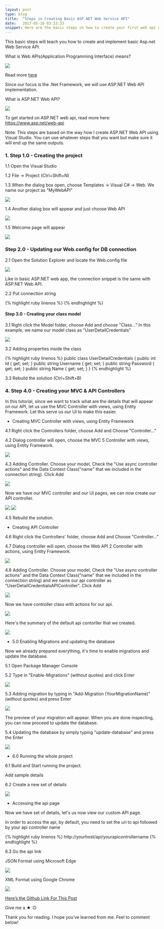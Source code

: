 ```yaml
---
layout: post
type: blog
title:  "Steps in Creating Basic ASP.NET Web Service API"
date:   2017-05-16 03:33:33
snippet: Here are the basic steps on how to create your first web api using ASP.NET MVC
---
```


This basic steps will teach you how to create and implement basic Asp.net Web Service API.

What is Web APIs(Application Programming Interface) means?

<img src="https://cloud.githubusercontent.com/assets/10904957/23101928/23bc84c8-f6da-11e6-9a36-25509c0146b4.PNG"/>

Read more <a href="https://en.wikipedia.org/wiki/Application_programming_interface">here</a> 

Since our focus is the .Net Framework, we will use ASP.NET Web API implementation.

What is ASP.NET Web API?

<img src="https://cloud.githubusercontent.com/assets/10904957/23101965/0b4f4348-f6db-11e6-9b9c-96f85d34d20a.PNG"/>

To get started on ASP.NET web api, read more here: https://www.asp.net/web-api

Note: This steps are based on the way how I create ASP.NET Web API using Visual Studio. You can use whatever steps that you want but make sure it will end up the same outputs.

### 1. Step 1.0 - Creating the project 
1.1 Open the Visual Studio

1.2 File -> Project (Ctrl+Shift+N)

1.3 When the dialog box open, choose Templates -> Visual C# -> Web. We name our project as "MyWebAPI" 

<img src="https://cloud.githubusercontent.com/assets/10904957/23102044/ae5d64b0-f6dc-11e6-9c0f-b97c07fac23a.PNG"/>

1.4 Another dialog box will appear and just choose Web API 

<img src="https://cloud.githubusercontent.com/assets/10904957/23102065/25fe559c-f6dd-11e6-95b0-a19b62483297.PNG"/>

1.5 Welcome page will appear 

<img src="https://cloud.githubusercontent.com/assets/10904957/23102104/cec6ed10-f6dd-11e6-9b94-6fb8f7529c29.PNG"/>

### Step 2.0 - Updating our Web.config for DB connection

2.1 Open the Solution Explorer and locate the Web.config file

<img src="https://cloud.githubusercontent.com/assets/10904957/23102140/870d6732-f6de-11e6-9745-f8b99e6ed3be.PNG"/>

Like in basic ASP.NET web app, the connection snippet is the same with ASP.NET Web API.

2.2 Put connection string

{% highlight ruby linenos %}
<connectionStrings>
  <add name="MySampDBContext" connectionString="Data source=YOUR_DB_CONNECTION;Initial Catalog=YOUR_DB_NAME; Integrated Security=True" providerName="System.Data.SqlClient"/>
</connectionStrings>
{% endhighlight %}

#### Step 3.0 - Creating your class model

3.1 Right click the Model folder, choose Add and choose "Class..." In this example, we name our model class as "UserDetailCredentials" 

<img src="https://cloud.githubusercontent.com/assets/10904957/23102221/4e3b296a-f6e0-11e6-86e0-c72f5d4203ec.PNG"/>

3.2 Adding properties inside the class

{% highlight ruby linenos %}
public class UserDetailCredentials
{
    public int Id { get; set; }
    public string Username { get; set; }
    public string Password { get; set; }
    public string Name { get; set; }
}
{% endhighlight %}

3.3 Rebuild the solution (Ctrl+Shift+B)

### 4. Step 4.0 - Creating your MVC & API Controllers

In this tutorial, since we want to track what are the details that will appear on our API, let us use the MVC Controller with views, using Entity Framework. Let this serve us our UI to make this easier.

* Creating MVC Controller with views, using Entity Framework

4.1 Right click the Controllers folder, choose Add and Choose "Controller..."

4.2 Dialog controller will open, choose the MVC 5 Controller with views, using Entity Framework. 

<img src="https://cloud.githubusercontent.com/assets/10904957/23102404/6e19d292-f6e3-11e6-8afa-7dbdb8a48fcc.PNG"/>

4.3 Adding Controller. Choose your model, Check the "Use async controller actions" and the Data Context Class("name" that we included in the connection string). Click Add

<img src="https://cloud.githubusercontent.com/assets/10904957/23102444/3c7da08c-f6e4-11e6-9a49-9eb59c603f1f.PNG"/>

Now we have our MVC controller and our UI pages, we can now create our API controller.

<img src="https://cloud.githubusercontent.com/assets/10904957/23102468/acb36a76-f6e4-11e6-906f-78d9ba068f0c.PNG"/>

<img src="https://cloud.githubusercontent.com/assets/10904957/23102469/acb8686e-f6e4-11e6-8e7c-164942265fde.PNG"/>

4.5 Rebuild the solution.

* Creating API Controller

4.6 Right click the Controllers' folder, choose Add and Choose "Controller..."

4.7 Dialog controller will open, choose the Web API 2 Controller with actions, using Entity Framework. 

<img src="https://cloud.githubusercontent.com/assets/10904957/23102524/c5047bd2-f6e5-11e6-8a99-c64bb6671a3d.PNG"/>

4.8 Adding Controller. Choose your model, Check the "Use async controller actions" and the Data Context Class("name" that we included in the connection string) and we name our api controller as "UserDetailCredentialsAPIController". Click Add

<img src="https://cloud.githubusercontent.com/assets/10904957/23102554/091da49c-f6e6-11e6-96d3-c3c67f461d49.PNG"/>

Now we have controller class with actions for our api.

<img src="https://cloud.githubusercontent.com/assets/10904957/23102577/9c0ed0fa-f6e6-11e6-92a7-f67ad0c2250b.PNG"/>

Here's the summary of the default api contorller that we created.

<img src="https://cloud.githubusercontent.com/assets/10904957/23102640/e52e594e-f6e7-11e6-9e38-e0058ee7e562.PNG"/>

* 5.0 Enabling Migrations and updating the database

Now we already prepared everything, it's time to enable migrations and update the database.

5.1 Open Package Manager Console

5.2 Type in "Enable-Migrations" (without quotes) and click Enter

<img src="https://cloud.githubusercontent.com/assets/10904957/23102707/3356440a-f6e9-11e6-99c7-675d0d5271f4.PNG"/>

5.3 Adding migration by typing in "Add-Migration (YourMigrationName)" (without quotes) and press Enter

<img src="https://cloud.githubusercontent.com/assets/10904957/23102730/aead53d2-f6e9-11e6-8abb-d44ff364f37d.PNG"/>

The preview of your migration will appear. When you are done inspecting, you can now proceed to update the database.

5.4 Updating the database by simply typing "update-database" and press the Enter

<img src="https://cloud.githubusercontent.com/assets/10904957/23102761/30e2fa8c-f6ea-11e6-8590-69a9159da83b.PNG"/>

* 6.0 Running the whole project

6.1 Build and Start running the project.

Add sample details

6.2 Create a new set of details

<img src="https://cloud.githubusercontent.com/assets/10904957/23102817/02e98b9a-f6eb-11e6-9475-42fc4afaa723.PNG"/>

* Accessing the api page

Now we have set of details, let's us now view our custom API page.

In order to access the api, by default, you need to set the uri to api followed by your api controller name

{% highlight ruby linenos %}
http://yourhost/api/yourapicontrollername
{% endhighlight %}

6.3 Go the api link

JSON Format using Microsoft Edge

<img src="https://cloud.githubusercontent.com/assets/10904957/23102872/372b7cc8-f6ec-11e6-98a3-84afd02351ee.PNG"/>

XML Format using Google Chrome

<img src="https://cloud.githubusercontent.com/assets/10904957/23102886/6774d992-f6ec-11e6-95d9-165034e05736.PNG"/>

<a href="https://github.com/deanilvincent/Steps-In-Creating-Basic-ASP.NET-WebAPI">Here’s the Github Link For This Post</a>

Give me a ★ :D

Thank you for reading. I hope you’ve learned from me. Feel to comment below!
